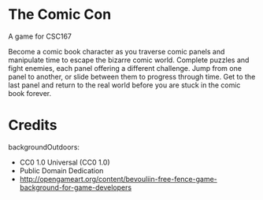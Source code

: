 # The Comic Con

A game for CSC167

Become a comic book character as you traverse comic panels and manipulate time to escape the bizarre comic world. Complete puzzles and fight enemies, each panel offering a different challenge. Jump from one panel to another, or slide between them to progress through time. Get to the last panel and return to the real world before you are stuck in the comic book forever.


# Credits
backgroundOutdoors:
* CC0 1.0 Universal (CC0 1.0) 
* Public Domain Dedication
* http://opengameart.org/content/bevouliin-free-fence-game-background-for-game-developers
